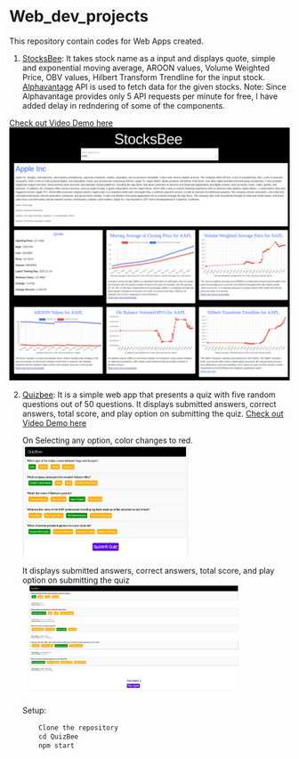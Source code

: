 # Web_dev_projects
This repository contain codes for Web Apps created. 

1. [StocksBee](/StocksBee): It takes stock name as a input and displays quote, simple and exponential moving average, AROON values, Volume Weighted Price, OBV values, Hilbert Transform Trendline for the input stock. [Alphavantage](https://www.alphavantage.co/documentation/#) API is used to fetch data for the given stocks.
Note: Since Alphavantage provides only 5 API requests per minute for free, I have added delay in redndering of some of the components.

[Check out Video Demo here](/StocksBee/Stocksbee_React_app.mp4) 
<img src="/StocksBee/StocksBee.png">


2. [Quizbee](/QuizBee): It is a simple web app that presents a quiz with five random questions out of 50 questions. It displays submitted answers, correct answers, total score, and play option on submitting the quiz.
    [Check out Video Demo here](/QuizBee/Quizbee.mp4) 

    On Selecting any option, color changes to red.<br>
    <img src="/QuizBee/quiz.png" height="200">

    It displays submitted answers, correct answers, total score, and play option on submitting the quiz
    <img src="/QuizBee/solution.png" height="200">
    <!-- ![On Submission](/QuizBee/solution.png) -->

    Setup:
    ```
        Clone the repository
        cd QuizBee
        npm start
    ```
